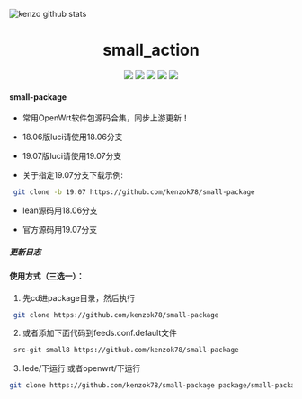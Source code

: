 ![kenzo github stats](https://github-readme-stats.vercel.app/api?username=kenzok8&show_icons=true&theme=merko)
<div align="center">
<h1 align="center">small_action</h1>
<img src="https://img.shields.io/github/issues/kenzokk78/small-package?color=green">
<img src="https://img.shields.io/github/stars/kenzokk78/small-package?color=yellow">
<img src="https://img.shields.io/github/forks/kenzokk78/small-package?color=orange">
<img src="https://img.shields.io/github/license/kenzokk78/small-package?color=ff69b4">
<img src="https://img.shields.io/github/languages/code-size/kenzokk78/small-package?color=blueviolet">
</div>


#### small-package

*  常用OpenWrt软件包源码合集，同步上游更新！

*  18.06版luci请使用18.06分支

*  19.07版luci请使用19.07分支

*  关于指定19.07分支下载示例:

```bash
 git clone -b 19.07 https://github.com/kenzok78/small-package
```

*  lean源码用18.06分支

*  官方源码用19.07分支


##### 更新日志



#### 使用方式（三选一）：

1. 先cd进package目录，然后执行

```bash
 git clone https://github.com/kenzok78/small-package
```
2. 或者添加下面代码到feeds.conf.default文件

```bash
 src-git small8 https://github.com/kenzok78/small-package
```
3. lede/下运行 或者openwrt/下运行

```bash
git clone https://github.com/kenzok78/small-package package/small-package
```






